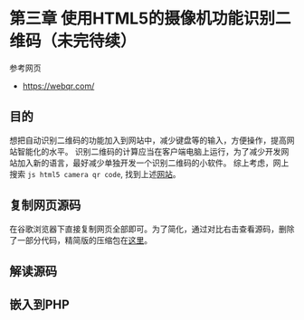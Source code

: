 # 第三章 使用HTML5的摄像机功能识别二维码（未完待续）

参考网页
+ https://webqr.com/

## 目的

想把自动识别二维码的功能加入到网站中，减少键盘等的输入，方便操作，提高网站智能化的水平。
识别二维码的计算应当在客户端电脑上运行，为了减少开发网站加入新的语言，最好减少单独开发一个识别二维码的小软件。
综上考虑，网上搜索 `js html5 camera qr code`, 找到上述[网站](https://webqr.com/)。

## 复制网页源码

在谷歌浏览器下直接复制网页全部即可。为了简化，通过对比右击查看源码，删除了一部分代码，精简版的压缩包在[这里](http://download.csdn.net/detail/bubifengyun/9492632)。

## 解读源码

## 嵌入到PHP